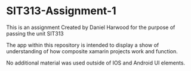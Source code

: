 # SIT313-Assignment-1

This is an assignment Created by Daniel Harwood for the purpose of passing the unit SIT313

The app within this repository is intended to display a show of understanding of how composite xamarin projects work and function.

No additional material was used outside of IOS and Android UI elements.
